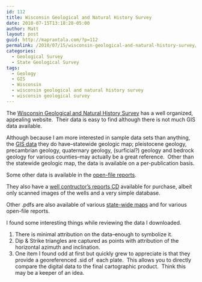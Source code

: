 ```yaml
---
id: 112
title: Wisconsin Geological and Natural History Survey
date: 2010-07-15T13:18:28-05:00
author: Matt
layout: post
guid: http://maprantala.com/?p=112
permalink: /2010/07/15/wisconsin-geological-and-natural-history-survey/
categories:
  - Geological Survey
  - State Geological Survey
tags:
  - Geology
  - GIS
  - Wisconsin
  - wisconsin geological and natural history survey
  - wisconsin geological survey
---
```

The [Wisconsin Geological and Natural History Survey](http://www.uwex.edu/wgnhs/) has a well organized, appealing website.  Their data is easy to find although there is not much GIS data available.

Although because I am more interested in sample data sets than anything, the [GIS data](http://www.uwex.edu/wgnhs/gis.htm) they do have&#8211;statewide geologic map; pleistocene geology, precambrian geology, quaternary geology, (surficial?) geology and bedrock geology for various counties&#8211;may actually be a great reference.  Other than the statewide geologic map, the data is available on a per-publication basis.

Some other data is available in the [open-file reports](http://www.uwex.edu/wgnhs/wofrs.htm).

They also have a [well contructor&#8217;s reports CD](http://www.uwex.edu/wgnhs/wcrs.htm) available for purchase, albeit only scanned images of the wells and a very simple database.

Other .pdfs are also available of various [state-wide maps](http://www.uwex.edu/wgnhs/sample.htm) and for various open-file reports.

I found some interesting things while reviewing the data I downloaded.

  1. There is minimal attribution on the data&#8211;enough to symbolize it.
  2. Dip & Strike triangles are captured as points with attribution of the horizontal azimuth and inclination.
  3. One item I found odd at first but quickly grew to appreciate is that they provide a georeferenced .sid of  each plate.  This allows you to directly compare the digital data to the final cartographic product.  Think this may be a keeper of an idea.